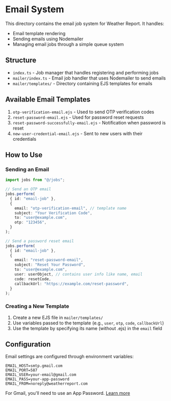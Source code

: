 # Email System

This directory contains the email job system for Weather Report. It handles:

- Email template rendering
- Sending emails using Nodemailer
- Managing email jobs through a simple queue system

## Structure

- `index.ts` - Job manager that handles registering and performing jobs
- `mailer/index.ts` - Email job handler that uses Nodemailer to send emails
- `mailer/templates/` - Directory containing EJS templates for emails

## Available Email Templates

1. `otp-verification-email.ejs` - Used to send OTP verification codes
2. `reset-password-email.ejs` - Used for password reset requests
3. `reset-password-successfully-email.ejs` - Notification when password is reset
4. `new-user-credential-email.ejs` - Sent to new users with their credentials

## How to Use

### Sending an Email

```typescript
import jobs from "@/jobs";

// Send an OTP email
jobs.perform(
  { id: "email-job" },
  {
    email: "otp-verification-email", // template name
    subject: "Your Verification Code",
    to: "user@example.com",
    otp: "123456",
  }
);

// Send a password reset email
jobs.perform(
  { id: "email-job" },
  {
    email: "reset-password-email",
    subject: "Reset Your Password",
    to: "user@example.com",
    user: userObject, // contains user info like name, email
    code: resetCode,
    callbackUrl: "https://example.com/reset-password",
  }
);
```

### Creating a New Template

1. Create a new EJS file in `mailer/templates/`
2. Use variables passed to the template (e.g., `user`, `otp`, `code`, `callbackUrl`)
3. Use the template by specifying its name (without .ejs) in the `email` field

## Configuration

Email settings are configured through environment variables:

```
EMAIL_HOST=smtp.gmail.com
EMAIL_PORT=587
EMAIL_USER=your-email@gmail.com
EMAIL_PASS=your-app-password
EMAIL_FROM=noreply@weatherreport.com
```

For Gmail, you'll need to use an App Password. [Learn more](https://support.google.com/accounts/answer/185833?hl=en)
